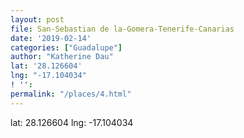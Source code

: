 ```yaml
---
layout: post
file: San-Sebastian de la-Gomera-Tenerife-Canarias
date: '2019-02-14'
categories: ["Guadalupe"]
author: "Katherine Dau"
lat: '28.126604'
lng: "-17.104034"
! '':
permalink: "/places/4.html"
---
```

lat: 28.126604
lng: -17.104034
